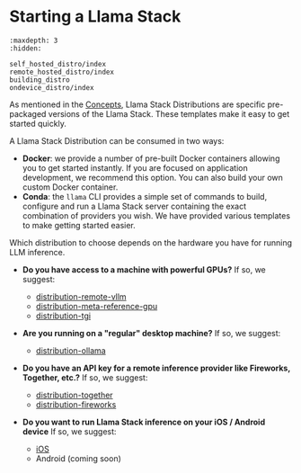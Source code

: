 # Starting a Llama Stack
```{toctree}
:maxdepth: 3
:hidden:

self_hosted_distro/index
remote_hosted_distro/index
building_distro
ondevice_distro/index
```

As mentioned in the [Concepts](../concepts/index), Llama Stack Distributions are specific pre-packaged versions of the Llama Stack. These templates make it easy to get started quickly.

A Llama Stack Distribution can be consumed in two ways:
- **Docker**: we provide a number of pre-built Docker containers allowing you to get started instantly. If you are focused on application development, we recommend this option. You can also build your own custom Docker container.
- **Conda**: the `llama` CLI provides a simple set of commands to build, configure and run a Llama Stack server containing the exact combination of providers you wish. We have provided various templates to make getting started easier.

Which distribution to choose depends on the hardware you have for running LLM inference.

- **Do you have access to a machine with powerful GPUs?**
If so, we suggest:
  - [distribution-remote-vllm](self_hosted_distro/remote-vllm)
  - [distribution-meta-reference-gpu](self_hosted_distro/meta-reference-gpu)
  - [distribution-tgi](self_hosted_distro/tgi)

- **Are you running on a "regular" desktop machine?**
If so, we suggest:
  - [distribution-ollama](self_hosted_distro/ollama)

- **Do you have an API key for a remote inference provider like Fireworks, Together, etc.?** If so, we suggest:
  - [distribution-together](remote_hosted_distro/index)
  - [distribution-fireworks](remote_hosted_distro/index)

- **Do you want to run Llama Stack inference on your iOS / Android device** If so, we suggest:
  - [iOS](ondevice_distro/ios_sdk)
  - Android (coming soon)
